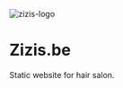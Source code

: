 ![zizis-logo](https://user-images.githubusercontent.com/25233962/184013993-24e83345-d9da-418c-b6ce-ba516d489e1e.png)
# Zizis.be
Static website for hair salon.
